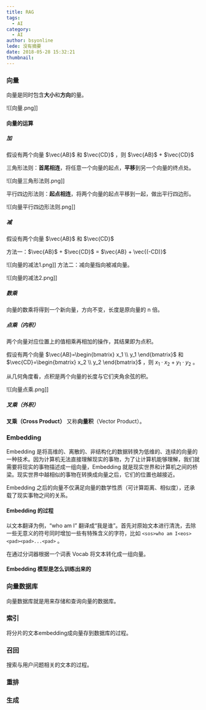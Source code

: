 ```yaml
---
title: RAG
tags:
  - AI
category:
  - AI
author: bsyonline
lede: 没有摘要
date: 2018-05-28 15:32:21
thumbnail:
---
```



### 向量

向量是同时包含**大小**和**方向**的量。

![[向量.png]]

#### 向量的运算

##### 加

假设有两个向量 $\vec{AB}$ 和 $\vec{CD}$ ，则 $\vec{AB}$ + $\vec{CD}$ 

三角形法则：**首尾相连**，将任意一个向量的起点，**平移**到另一个向量的终点处。

![[向量三角形法则.png]]


平行四边形法则：**起点相连**，将两个向量的起点平移到一起，做出平行四边形。

![[向量平行四边形法则.png]]

##### 减

假设有两个向量 $\vec{AB}$ 和 $\vec{CD}$ 

方法一：$\vec{AB}$ + $\vec{CD}$ = $\vec{AB} + \vec{(-CD)}$ 

![[向量的减法1.png]]
方法二：减向量指向被减向量。

![[向量的减法2.png]]

##### 数乘

向量的数乘将得到一个新向量，方向不变，长度是原向量的 n 倍。

##### 点乘（内积）

两个向量对应位置上的值相乘再相加的操作，其结果即为点积。

假设有两个向量 $\vec{AB}=\begin{bmatrix} x_1 \\ y_1 \end{bmatrix}$ 和 $\vec{CD}=\begin{bmatrix} x_2 \\ y_2 \end{bmatrix}$ ，则 $x_1 \cdot x_2 + y_1 \cdot y_2$ 。

从几何角度看，点积是两个向量的长度与它们夹角余弦的积。

![[向量点乘.png]]

##### 叉乘（外积）

**叉乘（Cross Product）** 又称**向量积**（Vector Product）。




### Embedding

Embedding 是将高维的、离散的、非结构化的数据转换为低维的、连续的向量的一种技术。因为计算机无法直接理解现实的事物，为了让计算机能够理解，我们就需要将现实的事物描述成一组向量，Embedding 就是现实世界和计算机之间的桥梁。现实世界中越相似的事物在转换成向量之后，它们的位置也越接近。

Embedding 之后的向量不仅满足向量的数学性质（可计算距离、相似度），还承载了现实事物之间的关系。

#### Embedding 的过程

以文本翻译为例，“who am I” 翻译成“我是谁”。首先对原始文本进行清洗，去除一些无意义的符号同时增加一些有特殊含义的字符，比如 `<sos>who am I<eos><pad><pad>...<pad>` 。

在通过分词器根据一个词表 Vocab 将文本转化成一组向量。


#### Embedding 模型是怎么训练出来的




### 向量数据库

向量数据库就是用来存储和查询向量的数据库。


### 索引

将分片的文本embedding成向量存到数据库的过程。

### 召回

搜索与用户问题相关的文本的过程。

### 重排


### 生成


